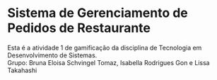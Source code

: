 # Sistema de Gerenciamento de Pedidos de Restaurante
 Esta é a atividade 1 de gamificação da disciplina de Tecnologia em Desenvolvimento de Sistemas.
 <br>
 Grupo:
 Bruna Eloisa Schvingel Tomaz, Isabella Rodrigues Gon e Lissa Takahashi

